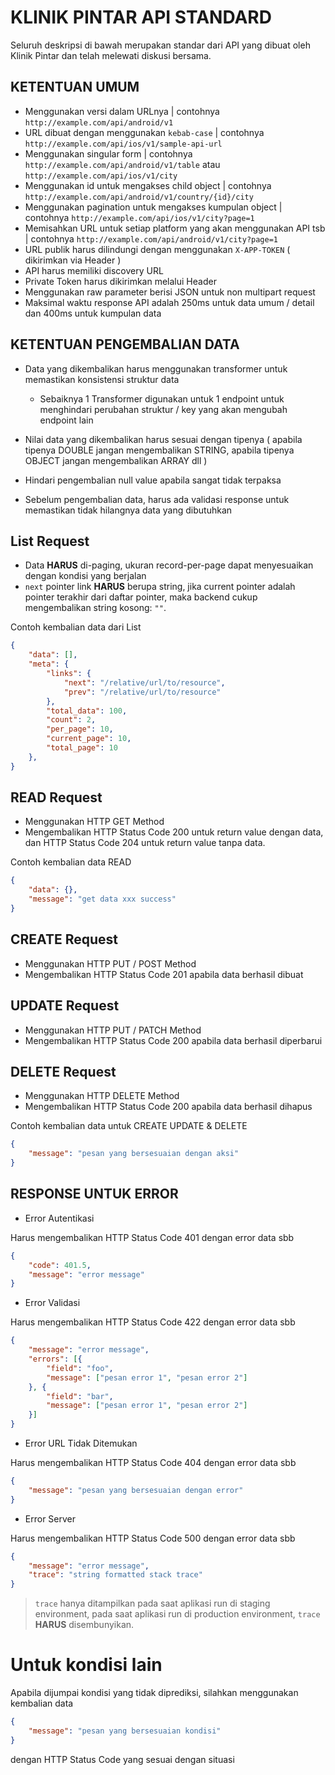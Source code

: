 # KLINIK PINTAR API STANDARD

Seluruh deskripsi di bawah merupakan standar dari API yang dibuat oleh Klinik Pintar dan telah melewati diskusi bersama.

## KETENTUAN UMUM
* Menggunakan versi dalam URLnya | contohnya `http://example.com/api/android/v1` 
* URL dibuat dengan menggunakan `kebab-case` | contohnya `http://example.com/api/ios/v1/sample-api-url`
* Menggunakan singular form | contohnya `http://example.com/api/android/v1/table` atau `http://example.com/api/ios/v1/city` 
* Menggunakan id untuk mengakses child object | contohnya `http://example.com/api/android/v1/country/{id}/city`
* Menggunakan pagination untuk mengakses kumpulan object | contohnya `http://example.com/api/ios/v1/city?page=1`
* Memisahkan URL untuk setiap platform yang akan menggunakan API tsb | contohnya `http://example.com/api/android/v1/city?page=1`
* URL publik harus dilindungi dengan menggunakan `X-APP-TOKEN` ( dikirimkan via Header )
* API harus memiliki discovery URL
* Private Token harus dikirimkan melalui Header
* Menggunakan raw parameter berisi JSON untuk non multipart request
* Maksimal waktu response API adalah 250ms untuk data umum / detail dan 400ms untuk kumpulan data

## KETENTUAN PENGEMBALIAN DATA
* Data yang dikembalikan harus menggunakan transformer untuk memastikan konsistensi struktur data
  * Sebaiknya 1 Transformer digunakan untuk 1 endpoint untuk menghindari perubahan struktur / key yang akan mengubah endpoint lain

* Nilai data yang dikembalikan harus sesuai dengan tipenya ( apabila tipenya DOUBLE jangan mengembalikan STRING, apabila tipenya OBJECT jangan mengembalikan ARRAY dll )
* Hindari pengembalian null value apabila sangat tidak terpaksa
* Sebelum pengembalian data, harus ada validasi response untuk memastikan tidak hilangnya data yang dibutuhkan

## List Request

* Data **HARUS** di-paging, ukuran record-per-page dapat menyesuaikan dengan kondisi yang berjalan
* `next` pointer link **HARUS** berupa string, jika current pointer adalah pointer terakhir dari daftar pointer, maka backend cukup mengembalikan string kosong: `""`.

Contoh kembalian data dari List

```json
{
    "data": [],
    "meta": {
        "links": {
            "next": "/relative/url/to/resource",
            "prev": "/relative/url/to/resource"
        },
        "total_data": 100,
        "count": 2,
        "per_page": 10,
        "current_page": 10,
        "total_page": 10
    },
}
```

## READ Request
* Menggunakan HTTP GET Method
* Mengembalikan HTTP Status Code 200 untuk return value dengan data, dan HTTP Status Code 204 untuk return value tanpa data.

Contoh kembalian data READ

```json
{
    "data": {},
    "message": "get data xxx success"
}
```

## CREATE Request 
* Menggunakan HTTP PUT / POST Method
* Mengembalikan HTTP Status Code 201 apabila data berhasil dibuat

## UPDATE Request
* Menggunakan HTTP PUT / PATCH Method
* Mengembalikan HTTP Status Code 200 apabila data berhasil diperbarui

## DELETE Request
* Menggunakan HTTP DELETE Method
* Mengembalikan HTTP Status Code 200 apabila data berhasil dihapus

Contoh kembalian data untuk CREATE UPDATE & DELETE

```json
{
    "message": "pesan yang bersesuaian dengan aksi"
}
```

## RESPONSE UNTUK ERROR
* Error Autentikasi

Harus mengembalikan HTTP Status Code 401 dengan error data sbb

```json
{
    "code": 401.5,
    "message": "error message"
}
```

* Error Validasi

Harus mengembalikan HTTP Status Code 422 dengan error data sbb

```json
{
    "message": "error message",
    "errors": [{
        "field": "foo",
        "message": ["pesan error 1", "pesan error 2"]
    }, {
        "field": "bar",
        "message": ["pesan error 1", "pesan error 2"]
    }]
}
```

* Error URL Tidak Ditemukan

Harus mengembalikan HTTP Status Code 404 dengan error data sbb 

```json
{
    "message": "pesan yang bersesuaian dengan error"
}
```

* Error Server

Harus mengembalikan HTTP Status Code 500 dengan error data sbb

```json
{
    "message": "error message",
    "trace": "string formatted stack trace"
}
```

> `trace` hanya ditampilkan pada saat aplikasi run di staging environment, pada saat aplikasi run di  production environment, `trace` **HARUS** disembunyikan.

# Untuk kondisi lain 

Apabila dijumpai kondisi yang tidak diprediksi, silahkan menggunakan kembalian data

```json
{
    "message": "pesan yang bersesuaian kondisi"
}
```

dengan HTTP Status Code yang sesuai dengan situasi